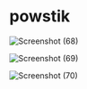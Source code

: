 # powstik

![Screenshot (68)](https://user-images.githubusercontent.com/108537470/221939732-bbd03a20-5d1f-440e-86f0-41111771dc38.png)

![Screenshot (69)](https://user-images.githubusercontent.com/108537470/221939773-bb6146cc-6640-4533-b7a9-2cb497d6d053.png)

![Screenshot (70)](https://user-images.githubusercontent.com/108537470/221939787-cc0716f5-b4a1-40fb-8d75-134dd7c7d941.png)
